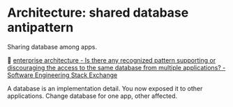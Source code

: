 # Architecture: shared database antipattern

Sharing database among apps.

:speech_balloon: [enterprise architecture - Is there any recognized pattern supporting or discouraging the access to the same database from multiple applications? - Software Engineering Stack Exchange](https://softwareengineering.stackexchange.com/questions/419543/is-there-any-recognized-pattern-supporting-or-discouraging-the-access-to-the-sam)

A database is an implementation detail. You now exposed it to other applications. Change database for one app, other affected.
